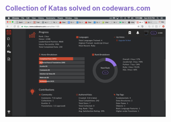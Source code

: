 <h1 style="color: #866cc7; font-size: 150%">Collection of Katas solved on codewars.com</h1>


![screenshot](images/Alex1100CodeWarsDashboard.png)
